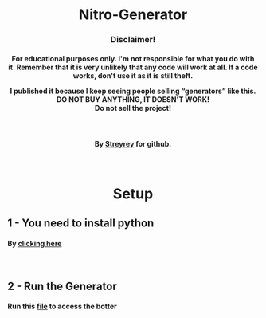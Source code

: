 <div align="center">
<h1>Nitro-Generator</h1>
<h3> Disclaimer! </h3>
<h4>For educational purposes only. I'm not responsible for what you do with it. Remember that it is very unlikely that any code will work at all. If a code works, don't use it as it is still theft.

I published it because I keep seeing people selling “generators” like this. DO NOT BUY ANYTHING, IT DOESN'T WORK!
<br/>
Do not sell the project!</h4>
<br/>
<h4>By <a href="https://github.com/streyrey">Streyrey</a> for github.</h4>
<br/>
<h1>Setup</h1>
</div>
<h2>1 - You need to install python</2>
<h4>By <a href="https://python.org/downloads">clicking here</a></h4>
<br/>
<h2>2 - Run the Generator</h2>
<h4>Run this <a href="https://github.com/Streyrey/Nitro-Generator/blob/main/main.py"> file</a> to access the botter</h4>
